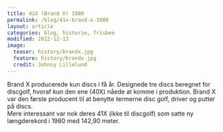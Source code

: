 ```yaml
---
title: 41X (Brand X) 1980 
permalink: /blog/41x-brand-x-1980
layout: article
categories: blog, historie, frisbee
modified: 2012-12-13
image:
  teaser: history/brandx.jpg
  feature: history/brandx.jpg
  credit: Johnny Lillelund
---
```


<p>Brand X producerede kun discs i få år. Designede tre discs beregnet for discgolf, hvoraf kun den ene (40X) nåede at komme i produktion. Brand X var den første producent til at benytte termerne disc golf, driver og putter på discs.<br />Mere interessant var nok deres 41X (ikke til discgolf) som satte ny længderekord i 1980 med 142,90 meter.</p>